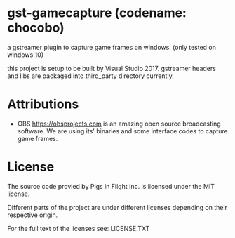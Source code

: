 # gst-gamecapture (codename: chocobo)

a gstreamer plugin to capture game frames on windows. (only tested on windows 10)

this project is setup to be built by Visual Studio 2017. 
gstreamer headers and libs are packaged into third_party directory currently.


# Attributions
* OBS <https://obsprojects.com> is an amazing open source broadcasting software. We are using its' binaries and some interface codes to capture game frames.


# License
The source code provied by Pigs in Flight Inc. is licensed under the MIT license.

Different parts of the project are under different licenses depending on their respective origin.

For the full text of the licenses see: LICENSE.TXT
